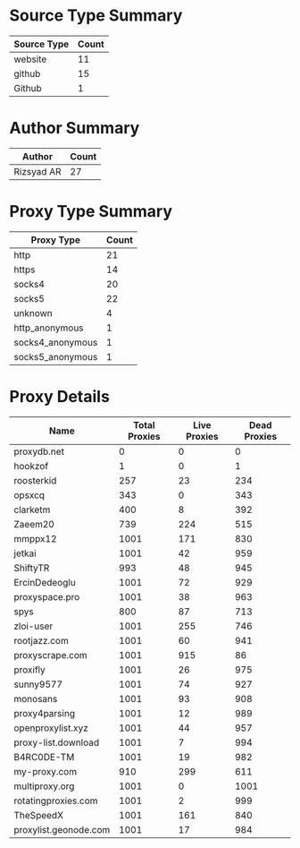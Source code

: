 # Source Type Summary

| Source Type | Count |
|-------------|-------|
| website | 11 |
| github | 15 |
| Github | 1 |


# Author Summary

| Author | Count |
|--------|-------|
| Rizsyad AR | 27 |


# Proxy Type Summary

| Proxy Type | Count |
|------------|-------|
| http | 21 |
| https | 14 |
| socks4 | 20 |
| socks5 | 22 |
| unknown | 4 |
| http_anonymous | 1 |
| socks4_anonymous | 1 |
| socks5_anonymous | 1 |


# Proxy Details

| Name | Total Proxies | Live Proxies | Dead Proxies |
|------|---------------|--------------|---------------|
| proxydb.net | 0 | 0 | 0 |
| hookzof | 1 | 0 | 1 |
| roosterkid | 257 | 23 | 234 |
| opsxcq | 343 | 0 | 343 |
| clarketm | 400 | 8 | 392 |
| Zaeem20 | 739 | 224 | 515 |
| mmppx12 | 1001 | 171 | 830 |
| jetkai | 1001 | 42 | 959 |
| ShiftyTR | 993 | 48 | 945 |
| ErcinDedeoglu | 1001 | 72 | 929 |
| proxyspace.pro | 1001 | 38 | 963 |
| spys | 800 | 87 | 713 |
| zloi-user | 1001 | 255 | 746 |
| rootjazz.com | 1001 | 60 | 941 |
| proxyscrape.com | 1001 | 915 | 86 |
| proxifly | 1001 | 26 | 975 |
| sunny9577 | 1001 | 74 | 927 |
| monosans | 1001 | 93 | 908 |
| proxy4parsing | 1001 | 12 | 989 |
| openproxylist.xyz | 1001 | 44 | 957 |
| proxy-list.download | 1001 | 7 | 994 |
| B4RC0DE-TM | 1001 | 19 | 982 |
| my-proxy.com | 910 | 299 | 611 |
| multiproxy.org | 1001 | 0 | 1001 |
| rotatingproxies.com | 1001 | 2 | 999 |
| TheSpeedX | 1001 | 161 | 840 |
| proxylist.geonode.com | 1001 | 17 | 984 |
